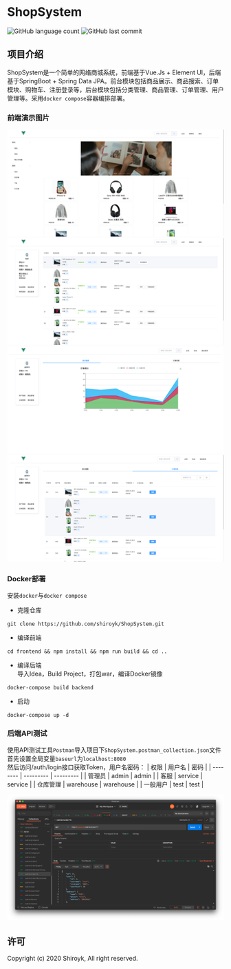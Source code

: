 # ShopSystem
![GitHub language count](https://img.shields.io/github/languages/count/shiroyk/ShopSystem)
![GitHub last commit](https://img.shields.io/github/last-commit/shiroyk/ShopSystem)

## 项目介绍
ShopSystem是一个简单的网络商城系统，前端基于Vue.Js + Element UI，后端基于SpringBoot + Spring Data JPA。前台模块包括商品展示、商品搜索、订单模块、购物车、注册登录等，后台模块包括分类管理、商品管理、订单管理、用户管理等。采用`docker compose`容器编排部署。

### 前端演示图片
![前端演示图片](demo/1.png)
![前端演示图片](demo/2.png)
![前端演示图片](demo/3.png)
![前端演示图片](demo/4.png)

### Docker部署
安装`docker`与`docker compose`
- 克隆仓库
```
git clone https://github.com/shiroyk/ShopSystem.git
```
- 编译前端
```
cd frontend && npm install && npm run build && cd ..
```
- 编译后端<br>
导入Idea，Build Project，打包war，编译Docker镜像
```
docker-compose build backend
```
- 启动
```
docker-compose up -d
```

### 后端API测试
使用API测试工具`Postman`导入项目下`ShopSystem.postman_collection.json`文件<br>
首先设置全局变量`baseurl`为`localhost:8080`<br>
然后访问/auth/login接口获取Token，用户名密码：
| 权限     | 用户名    | 密码      |
| -------- | --------- | --------- |
| 管理员   | admin     | admin     |
| 客服     | service   | service   |
| 仓库管理 | warehouse | warehouse |
| 一般用户 | test      | test      |


![Postman](demo/5.png)

## 许可
Copyright (c) 2020 Shiroyk, All right reserved.
